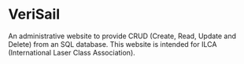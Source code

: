 # VeriSail 
An administrative website to provide CRUD (Create, Read, Update and Delete) from an SQL database. This website is intended for ILCA (International Laser Class Association).
